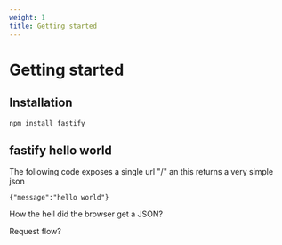 ```yaml
---
weight: 1
title: Getting started
---
```


# Getting started


## Installation

```
npm install fastify
```

## fastify hello world

The following code exposes a single url "/" an this returns a very simple json


```
{"message":"hello world"}
```


How the hell did the browser get a JSON?

Request flow?
